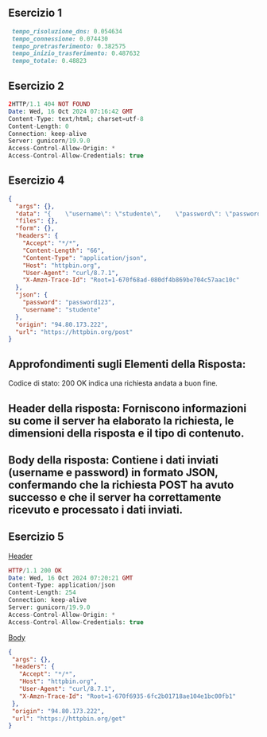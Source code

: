 
## Esercizio 1

 ``` ruby
  tempo_risoluzione_dns: 0.054634
  tempo_connessione: 0.074430
  tempo_pretrasferimento: 0.382575
  tempo_inizio_trasferimento: 0.487632
  tempo_totale: 0.48823
 ```

## Esercizio 2

``` php  
2HTTP/1.1 404 NOT FOUND
Date: Wed, 16 Oct 2024 07:16:42 GMT
Content-Type: text/html; charset=utf-8
Content-Length: 0
Connection: keep-alive
Server: gunicorn/19.9.0
Access-Control-Allow-Origin: *
Access-Control-Allow-Credentials: true
``` 

## Esercizio 4 
``` json
{
  "args": {},
  "data": "{    \"username\": \"studente\",    \"password\": \"password123\"        }",
  "files": {},
  "form": {},
  "headers": {
    "Accept": "*/*",
    "Content-Length": "66",
    "Content-Type": "application/json",
    "Host": "httpbin.org",
    "User-Agent": "curl/8.7.1",
    "X-Amzn-Trace-Id": "Root=1-670f68ad-080df4b869be704c57aac10c"
  },
  "json": {
    "password": "password123",
    "username": "studente"
  },
  "origin": "94.80.173.222",
  "url": "https://httpbin.org/post"
}
```
## Approfondimenti sugli Elementi della Risposta:
Codice di stato: 200 OK indica una richiesta andata a buon fine.

## Header della risposta: Forniscono informazioni su come il server ha elaborato la richiesta, le dimensioni della risposta e il tipo di contenuto.

## Body della risposta: Contiene i dati inviati (username e password) in formato JSON, confermando che la richiesta POST ha avuto successo e che il server ha correttamente ricevuto e processato i dati inviati.







## Esercizio 5 
[Header](https://github.com/ruffoh/Tpsit_24/blob/main/2k24/Http/Curl/esercizio/header.txt)
``` php
HTTP/1.1 200 OK
Date: Wed, 16 Oct 2024 07:20:21 GMT
Content-Type: application/json
Content-Length: 254
Connection: keep-alive
Server: gunicorn/19.9.0
Access-Control-Allow-Origin: *
Access-Control-Allow-Credentials: true


```
[Body](https://github.com/ruffoh/Tpsit_24/blob/main/2k24/Http/Curl/esercizio/body.txt)
 ``` json
{
  "args": {}, 
  "headers": {
    "Accept": "*/*", 
    "Host": "httpbin.org", 
    "User-Agent": "curl/8.7.1", 
    "X-Amzn-Trace-Id": "Root=1-670f6935-6fc2b01718ae104e1bc00fb1"
  }, 
  "origin": "94.80.173.222", 
  "url": "https://httpbin.org/get"
}
```


